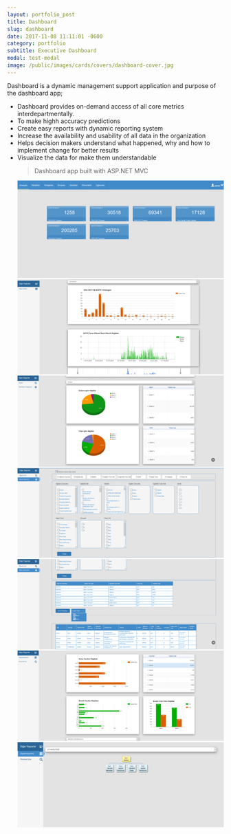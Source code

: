 ```yaml
---
layout: portfolio_post
title: Dashboard
slug: dashboard
date: 2017-11-08 11:11:01 -0600
category: portfolio
subtitle: Executive Dashboard
modal: test-modal
image: /public/images/cards/covers/dashboard-cover.jpg
---
```


<p>Dashboard is a dynamic management support application and purpose of the dashboard app;</p>
<ul>
<li>Dashboard provides on-demand access of all core metrics interdepartmentally.
<li>To make highh accuracy predictions
<li>Create easy reports with dynamic reporting system
<li>Increase the availability and usability of all data in the organization
<li>Helps decision makers understand what happened, why and how to implement change for better results
<li>Visualize the data for make them understandable
<p>
<blockquote> Dashboard app built with ASP.NET MVC </blockquote>

<div class="row" style="margin:0 auto">
<a href="/public/images/cards/content/dashboard/Dashboard1.png" data-lightbox="roadtrip">
<img class="thmb img-thumbnail" src="/public/images/cards/content/dashboard/Dashboard1.png" /></a>

<a href="/public/images/cards/content/dashboard/Dashboard2.png" data-lightbox="roadtrip">
<img class="thmb img-thumbnail" src="/public/images/cards/content/dashboard/Dashboard2.png" /></a>

<a href="/public/images/cards/content/dashboard/Dashboard3.png" data-lightbox="roadtrip">
<img class="thmb img-thumbnail" src="/public/images/cards/content/dashboard/Dashboard3.png" /></a>

<a href="/public/images/cards/content/dashboard/Dashboard4.png" data-lightbox="roadtrip">
<img class="thmb img-thumbnail" src="/public/images/cards/content/dashboard/Dashboard4.png"/></a>

<a href="/public/images/cards/content/dashboard/Dashboard5.png" data-lightbox="roadtrip">
<img class="thmb img-thumbnail" src="/public/images/cards/content/dashboard/Dashboard5.png"/></a>

<a href="/public/images/cards/content/dashboard/Dashboard6.png" data-lightbox="roadtrip">
<img class="thmb img-thumbnail" src="/public/images/cards/content/dashboard/Dashboard6.png"/></a>

<a href="/public/images/cards/content/dashboard/Dashboard7.png" data-lightbox="roadtrip">
<img class="thmb img-thumbnail" src="/public/images/cards/content/dashboard/Dashboard7.png"/></a>
<div></p>



